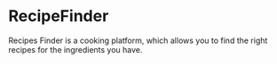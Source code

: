 # RecipeFinder

Recipes Finder is a cooking platform, which allows you to find the right recipes for the ingredients you have.